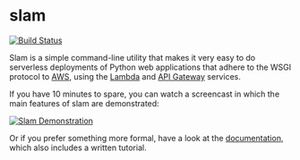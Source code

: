 # slam

[![Build Status](https://travis-ci.org/miguelgrinberg/slam.png?branch=master)](https://travis-ci.org/miguelgrinberg/slam)

Slam is a simple command-line utility that makes it very easy to do serverless
deployments of Python web applications that adhere to the WSGI protocol to 
[AWS](https://aws.amazon.com), using the [Lambda](https://aws.amazon.com/lambda) and
[API Gateway](https://aws.amazon.com/api-gateway) services.

If you have 10 minutes to spare, you can watch a screencast in which the main
features of slam are demonstrated:

[![Slam Demonstration](https://img.youtube.com/vi/9eoL6oGiodw/0.jpg)](https://www.youtube.com/watch?v=9eoL6oGiodw)

Or if you prefer something more formal, have a look at the 
[documentation](http://slam-python.readthedocs.io/en/latest/), which also
includes a written tutorial.
